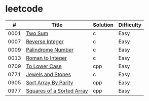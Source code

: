# leetcode

| # | Title | Solution | Difficulty |
| ------ | ------ | ------ | ------ |
| 0001 | [Two Sum](https://leetcode.com/problems/two-sum/description/) | c | Easy |
| 0007 | [Reverse Integer](https://leetcode.com/problems/reverse-integer/) | c | Easy |
| 0009 | [Palindrome Number](https://leetcode.com/problems/palindrome-number/) | c | Easy |
| 0013 | [Roman to Integer](https://leetcode.com/problems/roman-to-integer/) | c | Easy |
| 0709 | [To Lower Case](https://leetcode.com/problems/to-lower-case/) | cpp | Easy |
| 0771 | [Jewels and Stones](https://leetcode.com/problems/jewels-and-stones/) | c | Easy |
| 0905 | [Sort Array By Parity](https://leetcode.com/problems/sort-array-by-parity/) | cpp | Easy |
| 0977 | [Squares of a Sorted Array](https://leetcode.com/problems/squares-of-a-sorted-array/) | cpp | Easy |